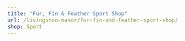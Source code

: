 ```yaml
---
title: "Fur, Fin & Feather Sport Shop"
url: /livingston-manor/fur-fin-und-feather-sport-shop/
shop: Sport
---
```

